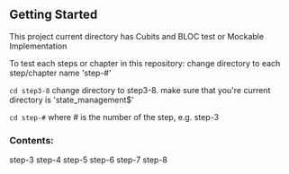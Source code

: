 ## Getting Started

This project current directory has Cubits and BLOC test or Mockable Implementation

To test each steps or chapter in this repository:
change directory to each step/chapter name 'step-#'

`cd step3-8` change directory to step3-8. make sure that you're current directory is 'state_management$'

`cd step-#` where # is the number of the step, e.g. step-3

### Contents:

step-3
step-4
step-5
step-6
step-7
step-8
